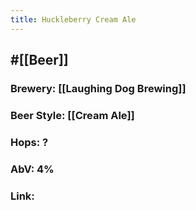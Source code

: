 ```yaml
---
title: Huckleberry Cream Ale
---
```


## #[[Beer]]
### Brewery: [[Laughing Dog Brewing]]

### Beer Style: [[Cream Ale]]

### Hops: ?

### AbV: 4%

### Link: 
